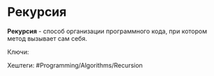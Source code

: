 
# Рекурсия #

**Рекурсия** - способ организации программного кода, при котором метод вызывает сам себя.

Ключи:

Хештеги: #Programming/Algorithms/Recursion 